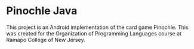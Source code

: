 <h1>Pinochle Java</h1>

This project is an Android implementation of the card game Pinochle. This was created for the Organization of Programming Languages course at Ramapo College of New Jersey.
